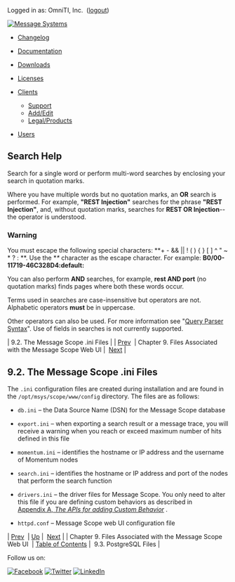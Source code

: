 Logged in as: OmniTI, Inc.  ([logout](https://support.messagesystems.com/logout.php))

[![Message Systems](https://support.messagesystems.com/images/ms-white205.png)](https://support.messagesystems.com/start.php) 

*   [Changelog](https://support.messagesystems.com/start.php?show=changelog)
*   [Documentation](https://support.messagesystems.com/docs/)
*   [Downloads](https://support.messagesystems.com/start.php)

*   [Licenses](https://support.messagesystems.com/license_summary.php)
*   <a href="">Clients</a>
    *   [Support](https://support.messagesystems.com/cs.php)
    *   [Add/Edit](https://support.messagesystems.com/edit_client.php)
    *   [Legal/Products](https://support.messagesystems.com/edit_products.php)
*   [Users](https://support.messagesystems.com/edit_customer.php)

## Search Help

Search for a single word or perform multi-word searches by enclosing your search in quotation marks.

Where you have multiple words but no quotation marks, an **OR** search is performed. For example, **"REST Injection"** searches for the phrase **"REST Injection"**, and, without quotation marks, searches for **REST OR Injection**--the operator is understood.

### Warning

You must escape the following special characters: **+ - && || ! ( ) { } [ ] ^ " ~ * ? : \**. Use the **\** character as the escape character. For example: **B0/00-11719-46C328D4\:default\:**

You can also perform **AND** searches, for example, **rest AND port** (no quotation marks) finds pages where both these words occur.

Terms used in searches are case-insensitive but operators are not. Alphabetic operators **must** be in uppercase.

Other operators can also be used. For more information see "[Query Parser Syntax](https://lucene.apache.org/core/old_versioned_docs/versions/3_0_0/queryparsersyntax.html)". Use of fields in searches is not currently supported.

| 9.2. The Message Scope .ini Files |
| [Prev](msc.files.php)  | Chapter 9. Files Associated with the Message Scope Web UI |  [Next](msc.files.postgres.php) |

## 9.2. The Message Scope .ini Files

The `.ini` configuration files are created during installation and are found in the `/opt/msys/scope/www/config` directory. The files are as follows:

*   `db.ini` – the Data Source Name (DSN) for the Message Scope database

*   `export.ini` – when exporting a search result or a message trace, you will receive a warning when you reach or exceed maximum number of hits defined in this file

*   `momentum.ini` – identifies the hostname or IP address and the username of Momentum nodes

*   `search.ini` – identifies the hostname or IP address and port of the nodes that perform the search function

*   `drivers.ini` – the driver files for Message Scope. You only need to alter this file if you are defining custom behaviors as described in [Appendix A, *The APIs for adding Custom Behavior*](msc.custom.behavior.php "Appendix A. The APIs for adding Custom Behavior") .

*   `httpd.conf` – Message Scope web UI configuration file

| [Prev](msc.files.php)  | [Up](msc.files.php) |  [Next](msc.files.postgres.php) |
| Chapter 9. Files Associated with the Message Scope Web UI  | [Table of Contents](index.php) |  9.3. PostgreSQL Files |

Follow us on:

[![Facebook](https://support.messagesystems.com/images/icon-facebook.png)](http://www.facebook.com/messagesystems) [![Twitter](https://support.messagesystems.com/images/icon-twitter.png)](http://twitter.com/#!/MessageSystems) [![LinkedIn](https://support.messagesystems.com/images/icon-linkedin.png)](http://www.linkedin.com/company/message-systems)